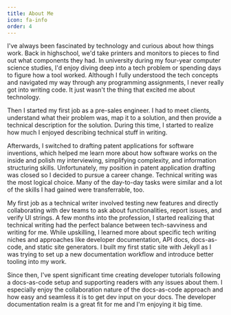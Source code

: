 ```yaml
---
title: About Me
icon: fa-info
order: 4
---
```


I've always been fascinated by technology and curious about how things work. Back in highschool, we'd take printers and monitors to pieces to find out what components they had. In university during my four-year computer science studies, I'd enjoy diving deep into a tech problem or spending days to figure how a tool worked. Although I fully understood the tech concepts and navigated my way through any programming assignments, I never really got into writing code. It just wasn't the thing that excited me about technology.

Then I started my first job as a pre-sales engineer. I had to meet clients, understand what their problem was, map it to a solution, and then provide a technical description for the solution. During this time, I started to realize how much I enjoyed describing technical stuff in writing. 

Afterwards, I switched to drafting patent applications for software inventions, which helped me learn more about how software works on the inside and polish my interviewing, simplifying complexity, and information structuring skills.
Unfortunately, my position in patent application drafting was closed so I decided to pursue a career change. Technical writing was the most logical choice. Many of the day-to-day tasks were similar and a lot of the skills I had gained were transferrable, too. 

My first job as a technical writer involved testing new features and directly collaborating with dev teams to ask about functionalities, report issues, and verify UI strings. A few months into the profession, I started realizing that technical writing had the perfect balance between tech-savviness and writing for me. While upskilling, I learned more about specific tech writing niches and approaches like developer documentation, API docs, docs-as-code, and static site generators. I built my first static site with Jekyll as I was trying to set up a new documentation workflow and introduce better tooling into my work. 

Since then, I've spent significant time creating developer tutorials following a docs-as-code setup and supporting readers with any issues about them. I especially enjoy the collaboration nature of the docs-as-code approach and how easy and seamless it is to get dev input on your docs. The developer documentation realm is a great fit for me and I'm enjoying it big time.


  
